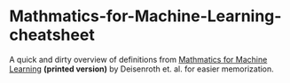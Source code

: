 # Mathmatics-for-Machine-Learning-cheatsheet
A quick and dirty overview of definitions from [Mathmatics for Machine Learning](https://mml-book.github.io/) **(printed version)** by Deisenroth et. al.  for easier memorization.

